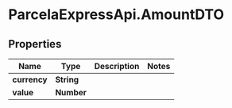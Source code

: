 # ParcelaExpressApi.AmountDTO

## Properties

Name | Type | Description | Notes
------------ | ------------- | ------------- | -------------
**currency** | **String** |  | 
**value** | **Number** |  | 


